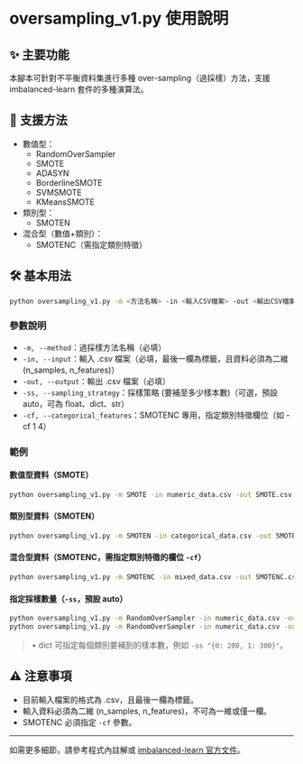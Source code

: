 # oversampling_v1.py 使用說明

## ✨ 主要功能
本腳本可針對不平衡資料集進行多種 over-sampling（過採樣）方法，支援 imbalanced-learn 套件的多種演算法。

## 🧩 支援方法
- 數值型：
  - RandomOverSampler
  - SMOTE
  - ADASYN
  - BorderlineSMOTE
  - SVMSMOTE
  - KMeansSMOTE
- 類別型：
  - SMOTEN
- 混合型（數值+類別）：
  - SMOTENC（需指定類別特徵）

## 🛠️ 基本用法
```bash
python oversampling_v1.py -m <方法名稱> -in <輸入CSV檔案> -out <輸出CSV檔案> [其他參數]
```

### 參數說明
- `-m, --method`：過採樣方法名稱（必填）
- `-in, --input`：輸入 .csv 檔案（必填，最後一欄為標籤，且資料必須為二維 (n_samples, n_features)）
- `-out, --output`：輸出 .csv 檔案（必填）
- `-ss, --sampling_strategy`：採樣策略 (要補至多少樣本數)（可選，預設 auto，可為 float、dict、str）
- `-cf, --categorical_features`：SMOTENC 專用，指定類別特徵欄位（如 -cf 1 4）

### 範例
#### 數值型資料（SMOTE）
```bash
python oversampling_v1.py -m SMOTE -in numeric_data.csv -out SMOTE.csv
```

#### 類別型資料（SMOTEN）
```bash
python oversampling_v1.py -m SMOTEN -in categorical_data.csv -out SMOTEN.csv
```

#### 混合型資料（SMOTENC，需指定類別特徵的欄位 `-cf`）
```bash
python oversampling_v1.py -m SMOTENC -in mixed_data.csv -out SMOTENC.csv -cf 1 4
```

#### 指定採樣數量（`-ss`，預設 auto）
```bash
python oversampling_v1.py -m RandomOverSampler -in numeric_data.csv -out ROS_dict.csv -ss "{0: 200, 1: 300}"
python oversampling_v1.py -m RandomOverSampler -in numeric_data.csv -out ROS_float.csv -ss 0.5
```
> • dict 可指定每個類別要補到的樣本數，例如 `-ss "{0: 200, 1: 300}"`。

## ⚠️ 注意事項
- 目前輸入檔案的格式為 .csv，且最後一欄為標籤。
- 輸入資料必須為二維 (n_samples, n_features)，不可為一維或僅一欄。
- SMOTENC 必須指定 `-cf` 參數。

---

如需更多細節，請參考程式內註解或 [imbalanced-learn 官方文件](https://imbalanced-learn.org/stable/references/over_sampling.html)。

